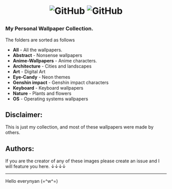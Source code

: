 <h1>
<p align="center">
  <img alt="GitHub" src="resources/prev.png">
  <img alt="GitHub" src="https://img.shields.io/github/directory-file-count/quantumwavves/wallpaper-qw/All?label=Wallpapers&labelColor=%231e1e2e&color=%23b4befe">
</p>
</h1>

### My Personal Wallpaper Collection.

The folders are sorted as follows
- **All** - All the wallpapers.
- **Abstract** - Nonsense wallpapers
- **Anime-Wallpapers** - Anime characters.
- **Architecture** - Cities and landscapes
- **Art** - Digital Art
- **Eye-Candy** - Neon themes
- **Genshin impact** - Genshin impact characters
- **Keyboard** - Keyboard wallpapers
- **Nature** - Plants and flowers
- **OS** - Operating systems wallpapers
## **Disclaimer:**  

This is just my collection, and most of these wallpapers were made by others.

## Authors:

If you are the creator of any of these images please create an issue and I will feature you here. ↓↓↓↓
___
Hello everynyan (=^w^=)
